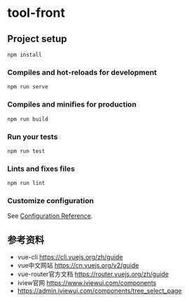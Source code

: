 # tool-front

## Project setup
```
npm install
```

### Compiles and hot-reloads for development
```
npm run serve
```

### Compiles and minifies for production
```
npm run build
```

### Run your tests
```
npm run test
```

### Lints and fixes files
```
npm run lint
```

### Customize configuration
See [Configuration Reference](https://cli.vuejs.org/config/).

## 参考资料
* vue-cli https://cli.vuejs.org/zh/guide
* vue中文网站 https://cn.vuejs.org/v2/guide
* vue-router官方文档 https://router.vuejs.org/zh/guide
* iview官网 https://www.iviewui.com/components
* https://admin.iviewui.com/components/tree_select_page
